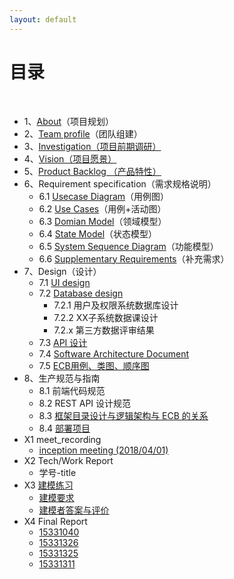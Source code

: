 ```yaml
---
layout: default
---
```


# [](#TOC)目录

&nbsp;&nbsp; 

* 1、[About](./about)（项目规划）
* 2、[Team profile](./team-profile.md)（团队组建）
* 3、[Investigation（项目前期调研）](./sup_require.md)
* 4、[Vision（项目愿景）](./vision.md)
* 5、[Product Backlog （产品特性）](./backlog.md)
* 6、Requirement specification（需求规格说明）
    - 6.1 [Usecase Diagram](./asset/Use_case.png)（用例图）
    - 6.2 [Use Cases](./use_case.md)（用例+活动图）
    - 6.3 [Domian Model](./domain_model.png)（领域模型）
    - 6.4 [State Model](./state_model)（状态模型）
    - 6.5 [System Sequence Diagram](./system_seq_design)（功能模型）
    - 6.6 [Supplementary Requirements](./sup_require)（补充需求）
* 7、Design（设计）
    - 7.1 [UI design](./demo.md)
    - 7.2 [Database design](./database_design)
        - 7.2.1 用户及权限系统数据库设计
        - 7.2.2 XX子系统数据课设计 
        - 7.2.x 第三方数据评审结果
    - 7.3 [API 设计](./API_list.md)
    - 7.4 [Software Architecture Document](./software_architecture.md)
    - 7.5 [ECB用例、类图、顺序图](ECB.md)
* 8、生产规范与指南
    - 8.1 前端代码规范
    - 8.2 REST API 设计规范
    - 8.3 [框架目录设计与逻辑架构与 ECB 的关系](./relation.md)
    - 8.4 [部署项目](./deployment.md)
* X1 meet_recording
    - [inception meeting (2018/04/01)](first_meeting_record.md)
* X2 Tech/Work Report
    - 学号-title
* X3 [建模练习](./Asg_OB.md)
    - [建模要求](./Asg_OB.md)
    - [建模者答案与评价](./urls.md)
* X4 Final Report
    - [15331040](./final_report_15331040.md)
    - [15331326](./final_report_15331326)
    - [15331325](./final_report_15331325)
    - [15331311](./final_report_15331311)

